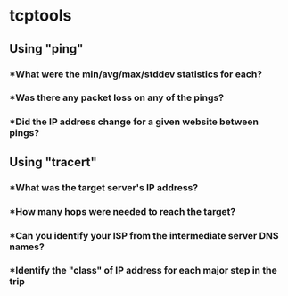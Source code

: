 # tcptools
## Using "ping"
### *What were the min/avg/max/stddev statistics for each?
### *Was there any packet loss on any of the pings?
### *Did the IP address change for a given website between pings?
## Using "tracert"
### *What was the target server's IP address?
### *How many hops were needed to reach the target?
### *Can you identify your ISP from the intermediate server DNS names?
### *Identify the "class" of IP address for each major step in the trip
